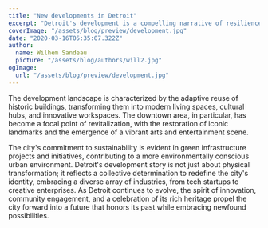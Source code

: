 ```yaml
---
title: "New developments in Detroit"
excerpt: "Detroit's development is a compelling narrative of resilience, transformation, and renewal. Once synonymous with industrial decline, the city has undergone a remarkable evolution, marked by strategic investments and community-driven initiatives."
coverImage: "/assets/blog/preview/development.jpg"
date: "2020-03-16T05:35:07.322Z"
author:
  name: Wilhem Sandeau
  picture: "/assets/blog/authors/will2.jpg"
ogImage:
  url: "/assets/blog/preview/development.jpg"
---
```


The development landscape is characterized by the adaptive reuse of historic buildings, transforming them into modern living spaces, cultural hubs, and innovative workspaces. The downtown area, in particular, has become a focal point of revitalization, with the restoration of iconic landmarks and the emergence of a vibrant arts and entertainment scene.

The city's commitment to sustainability is evident in green infrastructure projects and initiatives, contributing to a more environmentally conscious urban environment. Detroit's development story is not just about physical transformation; it reflects a collective determination to redefine the city's identity, embracing a diverse array of industries, from tech startups to creative enterprises. As Detroit continues to evolve, the spirit of innovation, community engagement, and a celebration of its rich heritage propel the city forward into a future that honors its past while embracing newfound possibilities.
